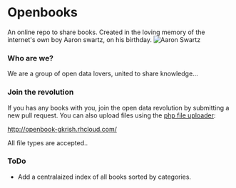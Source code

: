 # Openbooks
An online repo to share books. Created in the loving memory of the internet's own boy Aaron swartz, on his birthday.
![Aaron Swartz](http://i.imgur.com/gSoXS2q.jpg)
### Who are we?
We are a group of open data lovers, united to share knowledge...
### Join the revolution
If you has any books with you, join the open data revolution by submitting a new pull request. 
You can also upload files using the [php file uploader](https://github.com/gautamkrishnar/php-file-uploader):

http://openbook-gkrish.rhcloud.com/

All file types are accepted..
### ToDo
*  Add a centralaized index of all books sorted by categories.

